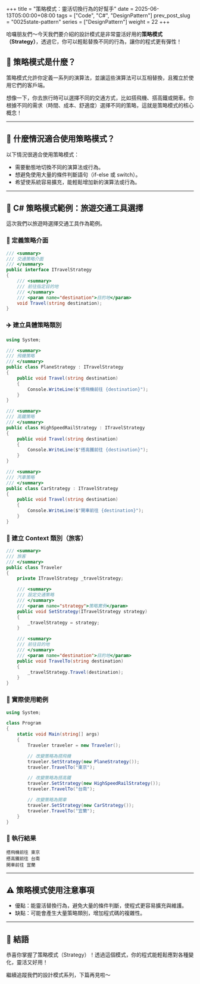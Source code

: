+++
title = "策略模式：靈活切換行為的好幫手"
date = 2025-06-13T05:00:00+08:00
tags = ["Code", "C#", "DesignPattern"]
prev_post_slug = "0025state-pattern"
series = ["DesignPattern"]
weight = 22
+++

哈囉朋友們～今天我們要介紹的設計模式是非常靈活好用的**策略模式（Strategy）**，透過它，你可以輕鬆替換不同的行為，讓你的程式更有彈性！

## 🌟 策略模式是什麼？

策略模式允許你定義一系列的演算法，並讓這些演算法可以互相替換，且獨立於使用它們的客戶端。

想像一下，你去旅行時可以選擇不同的交通方式，比如搭飛機、搭高鐵或開車。你根據不同的需求（時間、成本、舒適度）選擇不同的策略，這就是策略模式的核心概念！

---

## 🤔 什麼情況適合使用策略模式？

以下情況很適合使用策略模式：

- 需要動態地切換不同的演算法或行為。
- 想避免使用大量的條件判斷語句（if-else 或 switch）。
- 希望使系統容易擴充，能輕鬆增加新的演算法或行為。

---

## 🚗 C# 策略模式範例：旅遊交通工具選擇

這次我們以旅遊時選擇交通工具作為範例。

### 🚅 定義策略介面

```csharp
/// <summary>
/// 交通策略介面
/// </summary>
public interface ITravelStrategy
{
    /// <summary>
    /// 前往指定目的地
    /// </summary>
    /// <param name="destination">目的地</param>
    void Travel(string destination);
}
```

### ✈️ 建立具體策略類別

```csharp
using System;

/// <summary>
/// 飛機策略
/// </summary>
public class PlaneStrategy : ITravelStrategy
{
    public void Travel(string destination)
    {
        Console.WriteLine($"搭飛機前往 {destination}");
    }
}

/// <summary>
/// 高鐵策略
/// </summary>
public class HighSpeedRailStrategy : ITravelStrategy
{
    public void Travel(string destination)
    {
        Console.WriteLine($"搭高鐵前往 {destination}");
    }
}

/// <summary>
/// 汽車策略
/// </summary>
public class CarStrategy : ITravelStrategy
{
    public void Travel(string destination)
    {
        Console.WriteLine($"開車前往 {destination}");
    }
}
```

### 🎒 建立 Context 類別（旅客）

```csharp
/// <summary>
/// 旅客
/// </summary>
public class Traveler
{
    private ITravelStrategy _travelStrategy;

    /// <summary>
    /// 設定交通策略
    /// </summary>
    /// <param name="strategy">策略實例</param>
    public void SetStrategy(ITravelStrategy strategy)
    {
        _travelStrategy = strategy;
    }

    /// <summary>
    /// 前往目的地
    /// </summary>
    /// <param name="destination">目的地</param>
    public void TravelTo(string destination)
    {
        _travelStrategy.Travel(destination);
    }
}
```

### 🚀 實際使用範例

```csharp
using System;

class Program
{
    static void Main(string[] args)
    {
        Traveler traveler = new Traveler();

        // 改變策略為搭飛機
        traveler.SetStrategy(new PlaneStrategy());
        traveler.TravelTo("東京");

        // 改變策略為搭高鐵
        traveler.SetStrategy(new HighSpeedRailStrategy());
        traveler.TravelTo("台南");

        // 改變策略為開車
        traveler.SetStrategy(new CarStrategy());
        traveler.TravelTo("宜蘭");
    }
}
```

### 🎯 執行結果

```
搭飛機前往 東京
搭高鐵前往 台南
開車前往 宜蘭
```

---

## ⚠️ 策略模式使用注意事項

- 優點：能靈活替換行為，避免大量的條件判斷，使程式更容易擴充與維護。
- 缺點：可能會產生大量策略類別，增加程式碼的複雜性。

---

## 🎉 結語

恭喜你掌握了策略模式（Strategy）！透過這個模式，你的程式能輕鬆應對各種變化，靈活又好用！

繼續追蹤我們的設計模式系列，下篇再見啦～
